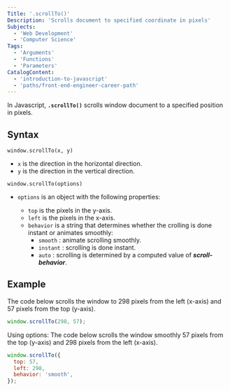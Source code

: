 ```yaml
---
Title: '.scrollTo()'
Description: 'Scrolls document to specified coordinate in pixels'
Subjects:
  - 'Web Development'
  - 'Computer Science'
Tags:
  - 'Arguments'
  - 'Functions'
  - 'Parameters'
CatalogContent:
  - 'introduction-to-javascript'
  - 'paths/front-end-engineer-career-path'
---
```


In Javascript, **`.scrollTo()`** scrolls window document to a specified position in pixels.

## Syntax

```pseudo
window.scrollTo(x, y)
```

- `x` is the direction in the horizontal direction.
- `y` is the direction in the vertical direction.

```pseudo
window.scrollTo(options)
```

- `options` is an object with the following properties:

  - `top` is the pixels in the y-axis.
  - `left` is the pixels in the x-axis.
  - `behavior` is a string that determines whether the crolling is done instant or animates smoothly:
    - `smooth` : animate scrolling smoothly.
    - `instant` : scrolling is done instant.
    - `auto` : scrolling is determined by a computed value of **_scroll-behavior_**.

## Example

The code below scrolls the window to 298 pixels from the left (x-axis) and 57 pixels from the top (y-axis).

```js
window.scrollTo(298, 57);
```

Using options:
The code below scrolls the window smoothly 57 pixels from the top (y-axis) and 298 pixels from the left (x-axis).

```js
window.scrollTo({
  top: 57,
  left: 298,
  behavior: 'smooth',
});
```
